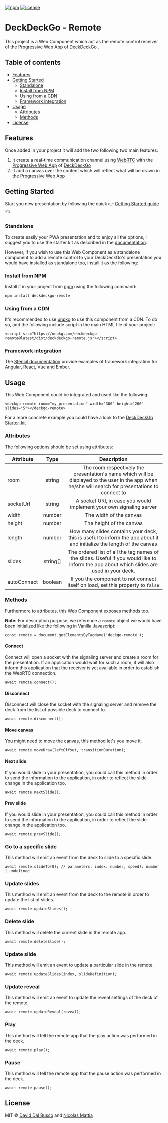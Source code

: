 [![npm][npm-badge]][npm-badge-url]
[![license][npm-license]][npm-license-url]

[npm-badge]: https://img.shields.io/npm/v/@deckdeckgo/remote
[npm-badge-url]: https://www.npmjs.com/package/@deckdeckgo/remote
[npm-license]: https://img.shields.io/npm/l/@deckdeckgo/remote
[npm-license-url]: https://github.com/deckgo/deckdeckgo/blob/master/webcomponents/remote/LICENSE

# DeckDeckGo - Remote

This project is a Web Component which act as the remote control receiver of the [Progressive Web App](https://deckdeckgo.app) of [DeckDeckGo] .

## Table of contents

- [Features](#features)
- [Getting Started](#getting-started)
  - [Standalone](#standalone)
  - [Install from NPM](#install-from-npm)
  - [Using from a CDN](#using-from-a-cdn)
  - [Framework integration](#framework-integration)
- [Usage](#usage)
  - [Attributes](#attributes)
  - [Methods](#methods)
- [License](#license)

## Features

Once added in your project it will add the two following two main features:

1. It create a real-time communication channel using [WebRTC](https://webrtc.org) with the [Progressive Web App](https://deckdeckgo.app) of [DeckDeckGo]
2. It add a canvas over the content which will reflect what will be drawn in the [Progressive Web App](https://deckdeckgo.app)

## Getting Started

Start you new presentation by following the quick 👉 [Getting Started guide](https://docs.deckdeckgo.com/docs) 👈

### Standalone

To create easily your PWA presentation and to enjoy all the options, I suggest you to use the starter kit as described in the [documentation](https://docs.deckdeckgo.com/docs).

However, if you wish to use this Web Component as a standalone component to add a remote control to your DeckDeckGo's presentation you would have installed as standalone too, install it as the following:

### Install from NPM

Install it in your project from [npm](https://www.npmjs.com/package/deckdeckgo) using the following command:

```bash
npm install deckdeckgo-remote
```

### Using from a CDN

It's recommended to use [unpkg](https://unpkg.com/) to use this component from a CDN. To do so, add the following include script in the main HTML file of your project:

```
<script src="https://unpkg.com/deckdeckgo-remote@latest/dist/deckdeckgo-remote.js"></script>
```

### Framework integration

The [Stencil documentation](https://stenciljs.com/docs/overview) provide examples of framework integration for [Angular](https://stenciljs.com/docs/angular), [React](https://stenciljs.com/docs/react), [Vue](https://stenciljs.com/docs/vue) and [Ember](https://stenciljs.com/docs/ember).

## Usage

This Web Component could be integrated and used like the following:

```
<deckgo-remote room="my_presentation" width="300" height="200" slides="5"></deckgo-remote>
```

For a more concrete example you could have a look to the [DeckDeckGo Starter-kit](https://github.com/deckgo/deckdeckgo-starter)

### Attributes

The following options should be set using attributes:

| Attribute   |   Type   |                                                                     Description                                                                      |
| ----------- | :------: | :--------------------------------------------------------------------------------------------------------------------------------------------------: |
| room        |  string  | The room respectively the presentation's name which will be displayed to the user in the app when he/she will search for presentations to connect to |
| socketUrl   |  string  |                                         A socket URI, in case you would implement your own signaling server                                          |
| width       |  number  |                                                               The width of the canvas                                                                |
| height      |  number  |                                                               The height of the canvas                                                               |
| length      |  number  |                How many slides contains your deck, this is useful to inform the app about it and initialize the length of the canvas                 |
| slides      | string[] |      The ordered list of all the tag names of the slides. Useful if you would like to inform the app about which slides are used in your deck.       |
| autoConnect | boolean  |                                   If you the component to not connect itself on load, set this property to `false`                                   |

### Methods

Furthermore to attributes, this Web Component exposes methods too.

**Note:** For description purpose, we reference a `remote` object we would have been initialized like the following in Vanilla Javascript:

```
const remote = document.getElementsByTagName('deckgo-remote');
```

#### Connect

Connect will open a socket with the signaling server and create a room for the presentation. If an application would wait for such a room, it will also inform this application that the receiver is yet available in order to establish the WebRTC connection.

```
await remote.connect();
```

#### Disconnect

Disconnect will close the socket with the signaling server and remove the deck from the list of possible deck to connect to.

```
await remote.disconnect();
```

#### Move canvas

You might need to move the canvas, this method let's you move it.

```
await remote.moveDraw(leftOffset, transitionDuration);
```

#### Next slide

If you would slide in your presentation, you could call this method in order to send the information to the application, in order to reflect the slide change in the application too.

```
await remote.nextSlide();
```

#### Prev slide

If you would slide in your presentation, you could call this method in order to send the information to the application, in order to reflect the slide change in the application too.

```
await remote.prevSlide();
```

### Go to a specific slide

This method will emit an event from the deck to slide to a specific slide.

```
await remote.slideTo(0); // parameters: index: number, speed?: number | undefined
```

### Update slides

This method will emit an event from the deck to the remote in order to update the list of slides.

```
await remote.updateSlides();
```

### Delete slide

This method will delete the current slide in the remote app.

```
await remote.deleteSlide();
```

### Update slide

This method will emit an event to update a particular slide in the remote.

```
await remote.updateSlides(index, slideDefinition);
```

### Update reveal

This method will emit an event to update the reveal settings of the deck of the remote.

```
await remote.updateReveal(reveal);
```

### Play

This method will tell the remote app that the play action was performed in the deck.

```
await remote.play();
```

### Pause

This method will tell the remote app that the pause action was performed in the deck.

```
await remote.pause();
```

## License

MIT © [David Dal Busco](mailto:david.dalbusco@outlook.com) and [Nicolas Mattia](mailto:nicolas@nmattia.com)

[deckdeckgo]: https://deckdeckgo.com
